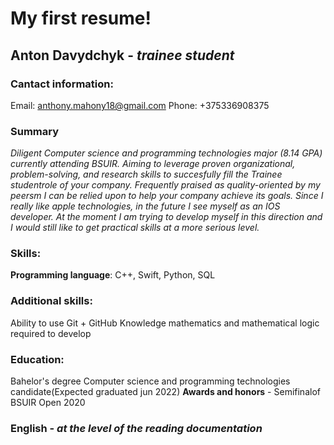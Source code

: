 # My first resume!

## Anton Davydchyk - *trainee student* 
### Cantact information:
Email: anthony.mahony18@gmail.com
Phone: +375336908375
### Summary
*Diligent Computer science and programming technologies major (8.14 GPA) currently attending BSUIR. Aiming to leverage proven organizational, problem-solving, and research skills to succesfully fill the Trainee studentrole of your company. Frequently praised as quality-oriented by my peersm I can be relied upon to help your company achieve its goals.
Since I really like apple technologies, in the future I see myself as an IOS developer. At the moment I am trying to develop myself in this direction and I would still like to get practical skills at a more serious level.*
### Skills:
**Programming language**: C++, Swift, Python, SQL
### Additional skills:
Ability to use Git + GitHub
Knowledge mathematics and mathematical logic required to develop
### Education:
Bahelor's degree Computer science and programming technologies candidate(Expected graduated jun 2022)
**Awards and honors** - Semifinalof BSUIR Open 2020
### English - *at the  level of the reading documentation*
